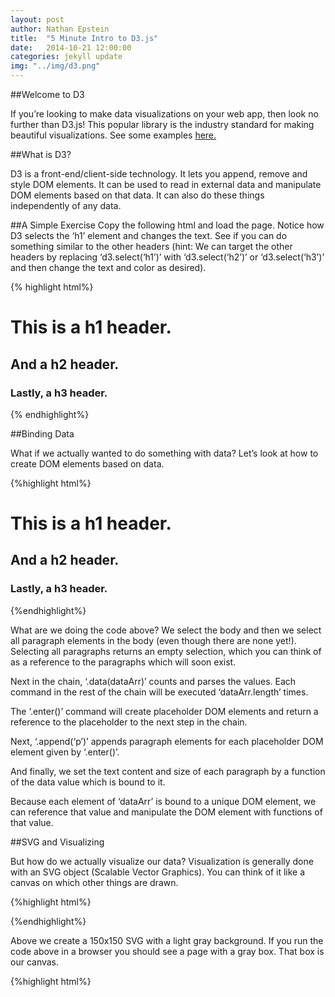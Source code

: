 ```yaml
---
layout: post
author: Nathan Epstein
title:  "5 Minute Intro to D3.js"
date:   2014-10-21 12:00:00
categories: jekyll update
img: "../img/d3.png"
---
```

##Welcome to D3

If you’re looking to make data visualizations on your web app, then look no further than D3.js! This popular library is the industry standard for making beautiful visualizations. See some examples <a href="https://github.com/mbostock/d3/wiki/Gallery">here.</a>

##What is D3?

D3 is a front-end/client-side technology. It lets you append, remove and style DOM elements. It can be used to read in external data and manipulate DOM elements based on that data. It can also do these things independently of any data.

##A Simple Exercise
Copy the following html and load the page. Notice how D3 selects the ‘h1’ element and changes the text. See if you can do something similar to the other headers (hint: We can target the other headers by replacing ‘d3.select(‘h1’)’ with ‘d3.select(‘h2’)’ or ‘d3.select(‘h3’)’ and then change the text and color as desired).

{% highlight html%}
<html>
  <head>
    <script src="http://d3js.org/d3.v3.min.js" charset="utf-8"></script>
  </head>
  <body>
    <h1>This is a h1 header.</h1>
    <h2>And a h2 header.</h2>
    <h3>Lastly, a h3 header.</h3>
    <script type="text/javascript">
      var h1 = d3.select('h1');
      h1.text("This is h1 text replaced by d3");
      h1.style('color','red');
    </script>
  </body>
</html>

{% endhighlight%}

##Binding Data

What if we actually wanted to do something with data? Let’s look at how to create DOM elements based on data.


{%highlight html%}
<html>
  <head>
    <script src="http://d3js.org/d3.v3.min.js" charset="utf-8"></script>
  </head>
  <body>
    <h1>This is a h1 header.</h1>
    <h2>And a h2 header.</h2>
    <h3>Lastly, a h3 header.</h3>
    <script type="text/javascript">
      var dataArr = [1,2,3];
      d3.select('body').selectAll('p')
        .data(dataArr)
        .enter()
        .append('p')
        .text(function(d){
          return "I'm 'p' element number"+d;
        })
        .style('font-size',function(d){
          return d*10;
        })
    </script>
  </body>
</html>
{%endhighlight%}

What are we doing the code above? We select the body and then we select all paragraph elements in the body (even though there are none yet!). Selecting all paragraphs returns an empty selection, which you can think of as a reference to the paragraphs which will soon exist.

Next in the chain, ‘.data(dataArr)’ counts and parses the values. Each command in the rest of the chain will be executed ‘dataArr.length’ times.

The ‘.enter()’ command will create placeholder DOM elements and return a reference to the placeholder to the next step in the chain.

Next, ‘.append(‘p’)’ appends paragraph elements for each placeholder DOM element given by ‘.enter()’.

And finally, we set the text content and size of each paragraph by a function of the data value which is bound to it.

Because each element of ‘dataArr’ is bound to a unique DOM element, we can reference that value and manipulate the DOM element with functions of that value.

##SVG and Visualizing

But how do we actually visualize our data? Visualization is generally done with an SVG object (Scalable Vector Graphics). You can think of it like a canvas on which other things are drawn.


{%highlight html%}
<html>
  <head>
    <script src="http://d3js.org/d3.v3.min.js" charset="utf-8"></script>
  </head>
  <body>
    <script type="text/javascript">
    var canvas = d3.select('body')
                .append('svg')
                .style('background','LightGray')
                .attr('height',150)
                .attr('width',150);
    </script>
  </body>
</html>
{%endhighlight%}


Above we create a 150x150 SVG with a light gray background. If you run the code above in a browser you should see a page with a gray box. That box is our canvas.

{%highlight html%}
<html>
  <head>
    <script src="http://d3js.org/d3.v3.min.js" charset="utf-8"></script>
  </head>
  <body>
    <script type="text/javascript">
    var data2 = [20,45,30,90];

    var canvas = d3.select('body')
                .append('svg')
                .style('background','LightGray')
                .attr('height',150)
                .attr('width',150);

    canvas.selectAll('rect')
          .data(data2)
          .enter()
          .append('rect');

    </script>
  </body>
</html>
{%endhighlight%}

Above, we bind the data to previously non-existent rectangle elements (exactly the same way we did for paragraph elements before). Finally, we can set the attributes of the rectangles to size them based on the data.

{%highlight html%}
<html>
  <head>
    <script src="http://d3js.org/d3.v3.min.js" charset="utf-8"></script>
  </head>
  <body>
    <script type="text/javascript">
    var data2 = [20,45,30,90];

    var canvas = d3.select('body')
                .append('svg')
                .style('background','LightGray')
                .attr('height',150)
                .attr('width',150);

    canvas.selectAll('rect')
          .data(data2)
          .enter()
          .append('rect')
          .attr('y',0)
          .attr('x',function(datum,index){
            return index*20;
          })
          .attr('width',15)
          .attr('height',function(datum){
            return datum;
          })
          .style('fill','red');

    </script>
  </body>
</html>
{%endhighlight%}

We set the x attribute based on the index (so that each rectangle is 20 pixels to the right of the last one), we set y to 0 (so that each rectangle is connected to the top of the canvas), we set the width to 15 pixels, and — most importantly — we set the height according to the value of the datum which is bound to that rectangle!

And, sure enough, if you run the above code in the browser you will see 4 rectangles whose height correspond to the values in ‘data2’.

##To Conclude
You now know the basics of manipulating DOM elements, data binding, and rendering data on the DOM. These skills are foundational to D3 and will serve you well in developing data visualizations of your own. There’s still plenty to learn beyond this introduction but this should be a useful start!